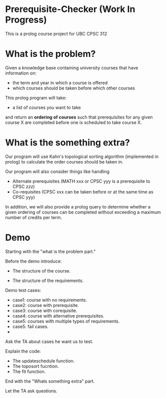 # Prerequisite-Checker (Work In Progress)

This is a prolog course project for UBC CPSC 312

# What is the problem?

Given a knowledge base containing university courses that have information on:

- the term and year in which a course is offered
- which courses should be taken before which other courses

This prolog program will take:

- a list of courses you want to take

and return an **ordering of courses** such that prerequisites for any given course X are completed before one is scheduled to take course X.

# What is the something extra?

Our program will use Kahn's topological sorting algorithm (implemented in prolog) to calculate the order courses should be taken in.

Our program will also consider things like handling

- Alternate prerequisites (MATH xxx or CPSC yyy is a prerequisite to CPSC zzz)
- Co-requisites (CPSC xxx can be taken before or at the same time as CPSC yyy)

In addition, we will also provide a prolog query to determine whether a given ordering of courses can be completed without exceeding a maximum number of credits per term.

# Demo
Starting with the "what is the problem part."

Before the demo introduce:

- The structure of the course.
  
- The structure of the requirements.

Demo test cases:

- case1: course with no requirements.
- case2: course with prerequisite.
- case3: course with corequisite.
- case4: course with alternative prerequisites.
- case5: courses with multiple types of requirements.
- case5: fail cases.
- 
Ask the TA about cases he want us to test.

Explain the code:

- The updateschedule function.
- The toposort fucntion.
- The fit function.

End with the "Whats something extra" part.

Let the TA ask questions.
  
